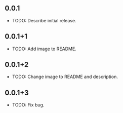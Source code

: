 ## 0.0.1

* TODO: Describe initial release.

## 0.0.1+1

* TODO: Add image to README.

## 0.0.1+2

* TODO: Change image to README and description.

## 0.0.1+3

* TODO: Fix bug.
